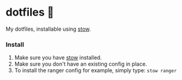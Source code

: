 # dotfiles :open_file_folder:
My dotfiles, installable using [stow](http://www.gnu.org/software/stow/ "GNU Stow").

### Install
1. Make sure you have [stow](http://www.gnu.org/software/stow/ "GNU Stow") installed.
2. Make sure you don't have an existing config in place.
3. To install the ranger config for example, simply type: `stow ranger`
